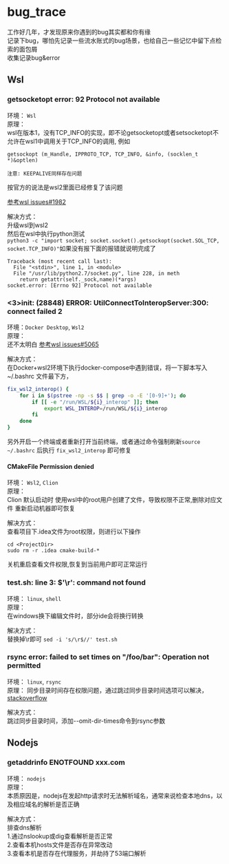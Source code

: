 # bug_trace
工作好几年，才发现原来你遇到的bug其实都和你有缘  
记录下bug，哪怕先记录一些流水账式的bug场景，也给自己一些记忆中留下点检索的面包屑  
收集记录bug&error






## Wsl

### getsocketopt error: 92 Protocol not available
环境： `Wsl`  
原理：  
wsl在版本1，没有TCP_INFO的实现，即不论getsocketopt或者setsocketopt不允许在wsl1中调用关于TCP_INFO的调用, 例如
```
getsockopt (m_Handle, IPPROTO_TCP, TCP_INFO, &info, (socklen_t *)&optlen)
```

`注意: KEEPALIVE同样存在问题`

按官方的说法是wsl2里面已经修复了该问题

[参考wsl issues#1982](https://github.com/microsoft/WSL/issues/1982)


解决方式：  
升级wsl到wsl2  
然后在wsl中执行python测试  
`python3 -c "import socket; socket.socket().getsockopt(socket.SOL_TCP, socket.TCP_INFO)"`如果没有报下面的报错就说明完成了
```
Traceback (most recent call last):
  File "<stdin>", line 1, in <module>
  File "/usr/lib/python2.7/socket.py", line 228, in meth
    return getattr(self._sock,name)(*args)
socket.error: [Errno 92] Protocol not available
```



### <3>init: (28848) ERROR: UtilConnectToInteropServer:300: connect failed 2
环境：`Docker Desktop`, `Wsl2`  
原理：  
还不太明白 [参考wsl issues#5065](https://github.com/microsoft/WSL/issues/5065)  

解决方式：  
在Docker+wsl2环境下执行docker-compose中遇到错误，将一下脚本写入~/.bashrc 文件最下方，
```bash
fix_wsl2_interop() {
    for i in $(pstree -np -s $$ | grep -o -E '[0-9]+'); do
        if [[ -e "/run/WSL/${i}_interop" ]]; then
            export WSL_INTEROP=/run/WSL/${i}_interop
        fi
    done
}
```
另外开启一个终端或者重新打开当前终端，或者通过命令强制刷新`source ~/.bashrc`
后执行 `fix_wsl2_interop` 即可修复


#### CMakeFile Permission denied
环境： `Wsl2`, `Clion`  
原理：  
Clion 默认启动时 使用wsl中的root用户创建了文件，导致权限不正常,删除对应文件 重新启动机器即可恢复

解决方式：  
查看项目下.idea文件为root权限，则进行以下操作  
```
cd <ProjectDir>  
sudo rm -r .idea cmake-build-*  
```
关机重启查看文件权限,恢复到当前用户即可正常运行


### test.sh: line 3: $'\r': command not found
环境： `linux`, `shell`  
原理：   
在windows换下编辑文件时，部分ide会将换行转换  

解决方式：  
替换掉\r即可 `sed -i 's/\r$//' test.sh` 


### rsync error: failed to set times on "/foo/bar": Operation not permitted
环境： `linux`, `rsync`  
原理：
同步目录时间存在权限问题，通过跳过同步目录时间选项可以解决，[stackoverflow](https://stackoverflow.com/questions/667992/rsync-error-failed-to-set-times-on-foo-bar-operation-not-permitted)

解决方式：  
跳过同步目录时间，添加--omit-dir-times命令到rsync参数  



## Nodejs

### getaddrinfo ENOTFOUND xxx.com
环境： `nodejs`  
原理：  
本质原因是，nodejs在发起http请求时无法解析域名，通常来说检查本地dns，以及相应域名的解析是否正确

解决方式：  
排查dns解析  
1.通过nslookup或dig查看解析是否正常  
2.查看本机hosts文件是否存在异常改动  
3.查看本机是否存在代理服务，并劫持了53端口解析  




